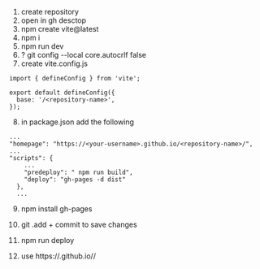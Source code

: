 1. create repository
2. open in gh desctop
3. npm create vite@latest
4. npm i
5. npm run dev
6. ? git config --local core.autocrlf false
7. create vite.config.js

```
import { defineConfig } from 'vite';

export default defineConfig({
  base: '/<repository-name>',
});
```

8. in package.json add the following

```
...
"homepage": "https://<your-username>.github.io/<repository-name>/",
...
"scripts": {
    ...
    "predeploy": " npm run build",
    "deploy": "gh-pages -d dist"
  },
  ...
```

9. npm install gh-pages
10. git .add + commit to save changes
11. npm run deploy

12. use https://<your-username>.github.io/<repository-name>/
